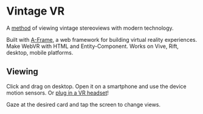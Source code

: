 # Vintage VR

A [method](https://askatom.net) of viewing vintage stereoviews with modern technology.

Built with [A-Frame](https://aframe.io), a web framework for building virtual reality experiences. Make WebVR with HTML and Entity-Component. Works on Vive, Rift, desktop, mobile platforms.

## Viewing

Click and drag on desktop. Open it on a smartphone and use the device motion sensors. Or [plug in a VR headset](https://webvr.rocks)!

Gaze at the desired card and tap the screen to change views.